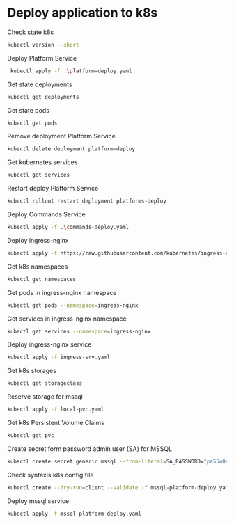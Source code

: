 # Deploy application to k8s

Check state k8s

```sh
kubectl version --short
```

Deploy Platform Service

```sh
 kubectl apply -f .\platform-deploy.yaml
```

Get state deployments

```sh
kubectl get deployments
```

Get state pods

```sh
kubectl get pods
```

Remove deployment Platform Service

```sh
kubectl delete deployment platform-deploy
```

Get kubernetes services

```sh
kubectl get services
```

Restart deploy Platform Service

```sh
kubectl rollout restart deployment platforms-deploy
```

Deploy Commands Service

```sh
kubectl apply -f .\commands-deploy.yaml
```

Deploy ingress-nginx

```sh
kubectl apply -f https://raw.githubusercontent.com/kubernetes/ingress-nginx/controller-v1.4.0/deploy/static/provider/cloud/deploy.yaml
```

Get k8s namespaces

```sh
kubectl get namespaces
```

Get pods in ingress-nginx namespace

```sh
kubectl get pods --namespace=ingress-nginx
```

Get services in ingress-nginx namespace

```sh
kubectl get services --namespace=ingress-nginx
```

Deploy ingress-nginx service

```sh
kubectl apply -f ingress-srv.yaml
```

Get k8s storages

```sh
kubectl get storageclass
```

Reserve storage for mssql

```sh
kubectl apply -f local-pvc.yaml
```

Get k8s Persistent Volume Claims

```sh
kubectl get pvc  
```

Create secret form password admin user (SA) for MSSQL

```sh
kubectl create secret generic mssql --from-literal=SA_PASSWORD="pa55w0rd!"
```

Check syntaxis k8s config file

```sh
kubectl create --dry-run=client --validate -f mssql-platform-deploy.yaml
```

Deploy mssql service

```sh
kubectl apply -f mssql-platform-deploy.yaml
```
